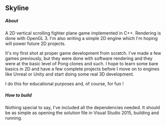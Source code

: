 ## Skyline

##### About

A 2D vertical scrolling fighter plane game implemented in C++. Rendering is done with OpenGL 3. I'm also writing a simple 2D engine which I'm hoping will power future 2D projects.

It's my first shot at proper game development from scratch. I've made a few games previously, but they were done with software rendering and they were at the basic level of Pong clones and such.
I hope to learn some bare basics in 2D and have a few complete projects before I move on to engines like Unreal or Unity and start doing some real 3D development.

I do this for educational purposes and, of course, for fun !

##### How to build

Nothing special to say, I've included all the dependencies needed. It should be as simple as opening the solution file in Visual Studio 2015, building and running.

